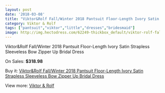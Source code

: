 ```yaml
---
layout: post
date: '2018-03-08'
title: "Viktor&Rolf Fall/Winter 2018 Pantsuit Floor-Length Ivory Satin Strapless Sleeveless Bow Zipper Up Bridal Dress"
category: Viktor & Rolf
tags: ["pantsuit","viktor","little","dresses","bridesmaid"]
image: http://img.hectodress.com/62249-thickbox_default/viktor-rolf-fall-winter-2018-pantsuit-floor-length-ivory-satin-strapless-sleeveless-bow-zipper-up-bridal-dress.jpg
---
```

Viktor&Rolf Fall/Winter 2018 Pantsuit Floor-Length Ivory Satin Strapless Sleeveless Bow Zipper Up Bridal Dress

On Sales: **$318.98**
<a href="https://www.hectodress.com/viktor-rolf/20071-viktor-rolf-fall-winter-2018-pantsuit-floor-length-ivory-satin-strapless-sleeveless-bow-zipper-up-bridal-dress.html"><amp-img layout="responsive" width="600" height="600" src="//img.hectodress.com/62249-thickbox_default/viktor-rolf-fall-winter-2018-pantsuit-floor-length-ivory-satin-strapless-sleeveless-bow-zipper-up-bridal-dress.jpg" alt="Viktor&Rolf Fall/Winter 2018 Pantsuit Floor-Length Ivory Satin Strapless Sleeveless Bow Zipper Up Bridal Dress 0" /></a>
<a href="https://www.hectodress.com/viktor-rolf/20071-viktor-rolf-fall-winter-2018-pantsuit-floor-length-ivory-satin-strapless-sleeveless-bow-zipper-up-bridal-dress.html"><amp-img layout="responsive" width="600" height="600" src="//img.hectodress.com/62252-thickbox_default/viktor-rolf-fall-winter-2018-pantsuit-floor-length-ivory-satin-strapless-sleeveless-bow-zipper-up-bridal-dress.jpg" alt="Viktor&Rolf Fall/Winter 2018 Pantsuit Floor-Length Ivory Satin Strapless Sleeveless Bow Zipper Up Bridal Dress 1" /></a>
<a href="https://www.hectodress.com/viktor-rolf/20071-viktor-rolf-fall-winter-2018-pantsuit-floor-length-ivory-satin-strapless-sleeveless-bow-zipper-up-bridal-dress.html"><amp-img layout="responsive" width="600" height="600" src="//img.hectodress.com/62251-thickbox_default/viktor-rolf-fall-winter-2018-pantsuit-floor-length-ivory-satin-strapless-sleeveless-bow-zipper-up-bridal-dress.jpg" alt="Viktor&Rolf Fall/Winter 2018 Pantsuit Floor-Length Ivory Satin Strapless Sleeveless Bow Zipper Up Bridal Dress 2" /></a>
<a href="https://www.hectodress.com/viktor-rolf/20071-viktor-rolf-fall-winter-2018-pantsuit-floor-length-ivory-satin-strapless-sleeveless-bow-zipper-up-bridal-dress.html"><amp-img layout="responsive" width="600" height="600" src="//img.hectodress.com/62250-thickbox_default/viktor-rolf-fall-winter-2018-pantsuit-floor-length-ivory-satin-strapless-sleeveless-bow-zipper-up-bridal-dress.jpg" alt="Viktor&Rolf Fall/Winter 2018 Pantsuit Floor-Length Ivory Satin Strapless Sleeveless Bow Zipper Up Bridal Dress 3" /></a>

Buy it: [Viktor&Rolf Fall/Winter 2018 Pantsuit Floor-Length Ivory Satin Strapless Sleeveless Bow Zipper Up Bridal Dress](https://www.hectodress.com/viktor-rolf/20071-viktor-rolf-fall-winter-2018-pantsuit-floor-length-ivory-satin-strapless-sleeveless-bow-zipper-up-bridal-dress.html "Viktor&Rolf Fall/Winter 2018 Pantsuit Floor-Length Ivory Satin Strapless Sleeveless Bow Zipper Up Bridal Dress")

View more: [Viktor & Rolf](https://www.hectodress.com/333-viktor-rolf "Viktor & Rolf")